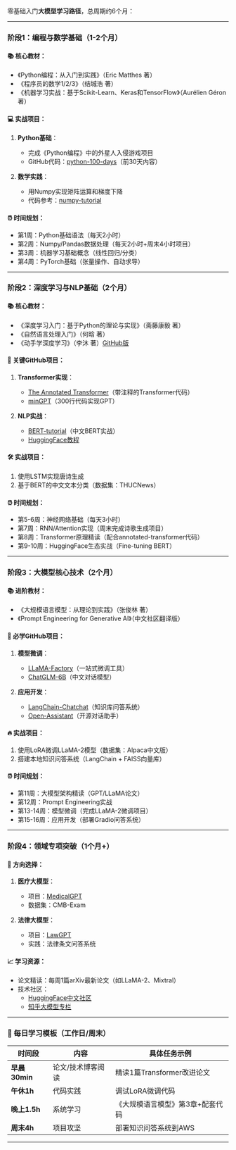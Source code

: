 零基础入门**大模型学习路径**，总周期约6个月：

---

### **阶段1：编程与数学基础（1-2个月）**
#### 📚 核心教材：
- 《Python编程：从入门到实践》（Eric Matthes 著）
- 《程序员的数学1/2/3》（结城浩 著）
- 《机器学习实战：基于Scikit-Learn、Keras和TensorFlow》（Aurélien Géron 著）

#### 💻 实战项目：
1. **Python基础**：  
   - 完成《Python编程》中的外星人入侵游戏项目  
   - GitHub代码：[python-100-days](https://github.com/jackfrued/Python-100-Days)（前30天内容）

2. **数学实践**：
   - 用Numpy实现矩阵运算和梯度下降  
   - 代码参考：[numpy-tutorial](https://github.com/rougier/numpy-tutorial)

#### ⏰ 时间规划：
- 第1周：Python基础语法（每天2小时）
- 第2周：Numpy/Pandas数据处理（每天2小时+周末4小时项目）
- 第3周：机器学习基础概念（线性回归/分类）
- 第4周：PyTorch基础（张量操作、自动求导）

---

### **阶段2：深度学习与NLP基础（2个月）**
#### 📚 核心教材：
- 《深度学习入门：基于Python的理论与实现》（斋藤康毅 著）
- 《自然语言处理入门》（何晗 著）
- 《动手学深度学习》（李沐 著）[GitHub版](https://github.com/d2l-ai/d2l-zh)

#### 🌟 关键GitHub项目：
1. **Transformer实现**：  
   - [The Annotated Transformer](https://github.com/harvardnlp/annotated-transformer)（带注释的Transformer代码）
   - [minGPT](https://github.com/karpathy/minGPT)（300行代码实现GPT）

2. **NLP实战**：  
   - [BERT-tutorial](https://github.com/ymcui/Chinese-BERT-wwm)（中文BERT实战）
   - [HuggingFace教程](https://github.com/huggingface/transformers/tree/main/examples)

#### 🛠️ 实战项目：
1. 使用LSTM实现唐诗生成
2. 基于BERT的中文文本分类（数据集：THUCNews）

#### ⏰ 时间规划：
- 第5-6周：神经网络基础（每天3小时）
- 第7周：RNN/Attention实现（周末完成诗歌生成项目）
- 第8周：Transformer原理精读（配合annotated-transformer代码）
- 第9-10周：HuggingFace生态实战（Fine-tuning BERT）

---

### **阶段3：大模型核心技术（2个月）**
#### 📚 进阶教材：
- 《大规模语言模型：从理论到实践》（张俊林 著）
- 《Prompt Engineering for Generative AI》（中文社区翻译版）

#### 🚀 必学GitHub项目：
1. **模型微调**：  
   - [LLaMA-Factory](https://github.com/hiyouga/LLaMA-Factory)（一站式微调工具）
   - [ChatGLM-6B](https://github.com/THUDM/ChatGLM-6B)（中文对话模型）

2. **应用开发**：  
   - [LangChain-Chatchat](https://github.com/chatchat-space/Langchain-Chatchat)（知识库问答系统）
   - [Open-Assistant](https://github.com/LAION-AI/Open-Assistant)（开源对话助手）

#### 🔥 实战项目：
1. 使用LoRA微调LLaMA-2模型（数据集：Alpaca中文版）
2. 搭建本地知识问答系统（LangChain + FAISS向量库）

#### ⏰ 时间规划：
- 第11周：大模型架构精读（GPT/LLaMA论文）
- 第12周：Prompt Engineering实战
- 第13-14周：模型微调（完成LLaMA-2微调项目）
- 第15-16周：应用开发（部署Gradio问答系统）

---

### **阶段4：领域专项突破（1个月+）**
#### 🎯 方向选择：
1. **医疗大模型**：  
   - 项目：[MedicalGPT](https://github.com/shibing624/MedicalGPT)  
   - 数据集：CMB-Exam

2. **法律大模型**：  
   - 项目：[LawGPT](https://github.com/pengxiao-song/LaWGPT)  
   - 实践：法律条文问答系统

#### 📈 学习资源：
- 论文精读：每周1篇arXiv最新论文（如LLaMA-2、Mixtral）
- 技术社区：  
  - [HuggingFace中文社区](https://github.com/HQZhang-512/HuggingFace-Tutorial)  
  - [知乎大模型专栏](https://www.zhihu.com/column/c_1607042699253886976)

---

### 📅 每日学习模板（工作日/周末）
| 时间段       | 内容                          | 具体任务示例                          |
|--------------|-------------------------------|---------------------------------------|
| **早晨30min** | 论文/技术博客阅读             | 精读1篇Transformer改进论文            |
| **午休1h**   | 代码实践                      | 调试LoRA微调代码                      |
| **晚上1.5h** | 系统学习                      | 《大规模语言模型》第3章+配套代码     |
| **周末4h**   | 项目攻坚                      | 部署知识问答系统到AWS                 |

---

